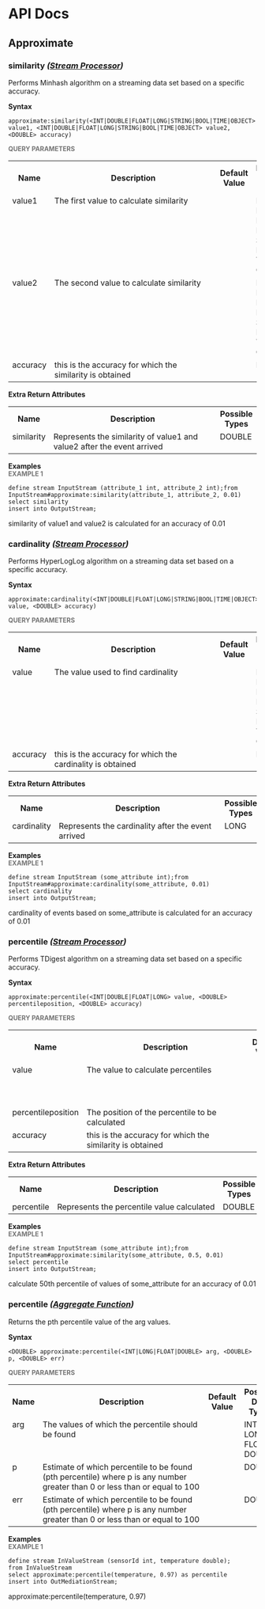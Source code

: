 # API Docs

## Approximate

### similarity *(<a target="_blank" href="https://wso2.github.io/siddhi/documentation/siddhi-4.0/#stream-processors">Stream Processor</a>)*

<p style="word-wrap: break-word">Performs Minhash algorithm on a streaming data set based on a specific accuracy. </p>

<span id="syntax" class="md-typeset" style="display: block; font-weight: bold;">Syntax</span>
```
approximate:similarity(<INT|DOUBLE|FLOAT|LONG|STRING|BOOL|TIME|OBJECT> value1, <INT|DOUBLE|FLOAT|LONG|STRING|BOOL|TIME|OBJECT> value2, <DOUBLE> accuracy)
```

<span id="query-parameters" class="md-typeset" style="display: block; color: rgba(0, 0, 0, 0.54); font-size: 12.8px; font-weight: bold;">QUERY PARAMETERS</span>
<table>
    <tr>
        <th>Name</th>
        <th style="min-width: 20em">Description</th>
        <th>Default Value</th>
        <th>Possible Data Types</th>
        <th>Optional</th>
        <th>Dynamic</th>
    </tr>
    <tr>
        <td style="vertical-align: top">value1</td>
        <td style="vertical-align: top; word-wrap: break-word">The first value to calculate similarity</td>
        <td style="vertical-align: top"></td>
        <td style="vertical-align: top">INT<br>DOUBLE<br>FLOAT<br>LONG<br>STRING<br>BOOL<br>TIME<br>OBJECT</td>
        <td style="vertical-align: top">No</td>
        <td style="vertical-align: top">No</td>
    </tr>
    <tr>
        <td style="vertical-align: top">value2</td>
        <td style="vertical-align: top; word-wrap: break-word">The second value to calculate similarity</td>
        <td style="vertical-align: top"></td>
        <td style="vertical-align: top">INT<br>DOUBLE<br>FLOAT<br>LONG<br>STRING<br>BOOL<br>TIME<br>OBJECT</td>
        <td style="vertical-align: top">No</td>
        <td style="vertical-align: top">No</td>
    </tr>
    <tr>
        <td style="vertical-align: top">accuracy</td>
        <td style="vertical-align: top; word-wrap: break-word">this is the accuracy for which the similarity is obtained</td>
        <td style="vertical-align: top"></td>
        <td style="vertical-align: top">DOUBLE</td>
        <td style="vertical-align: top">No</td>
        <td style="vertical-align: top">No</td>
    </tr>
</table>
<span id="extra-return-attributes" class="md-typeset" style="display: block; font-weight: bold;">Extra Return Attributes</span>
<table>
    <tr>
        <th>Name</th>
        <th style="min-width: 20em">Description</th>
        <th>Possible Types</th>
    </tr>
    <tr>
        <td style="vertical-align: top">similarity</td>
        <td style="vertical-align: top; word-wrap: break-word">Represents the similarity of value1 and value2 after the event arrived</td>
        <td style="vertical-align: top">DOUBLE</td>
    </tr>
</table>

<span id="examples" class="md-typeset" style="display: block; font-weight: bold;">Examples</span>
<span id="example-1" class="md-typeset" style="display: block; color: rgba(0, 0, 0, 0.54); font-size: 12.8px; font-weight: bold;">EXAMPLE 1</span>
```
define stream InputStream (attribute_1 int, attribute_2 int);from InputStream#approximate:similarity(attribute_1, attribute_2, 0.01)
select similarity
insert into OutputStream;
```
<p style="word-wrap: break-word">similarity of value1 and value2 is calculated for an accuracy of 0.01</p>

### cardinality *(<a target="_blank" href="https://wso2.github.io/siddhi/documentation/siddhi-4.0/#stream-processors">Stream Processor</a>)*

<p style="word-wrap: break-word">Performs HyperLogLog algorithm on a streaming data set based on a specific accuracy. </p>

<span id="syntax" class="md-typeset" style="display: block; font-weight: bold;">Syntax</span>
```
approximate:cardinality(<INT|DOUBLE|FLOAT|LONG|STRING|BOOL|TIME|OBJECT> value, <DOUBLE> accuracy)
```

<span id="query-parameters" class="md-typeset" style="display: block; color: rgba(0, 0, 0, 0.54); font-size: 12.8px; font-weight: bold;">QUERY PARAMETERS</span>
<table>
    <tr>
        <th>Name</th>
        <th style="min-width: 20em">Description</th>
        <th>Default Value</th>
        <th>Possible Data Types</th>
        <th>Optional</th>
        <th>Dynamic</th>
    </tr>
    <tr>
        <td style="vertical-align: top">value</td>
        <td style="vertical-align: top; word-wrap: break-word">The value used to find cardinality</td>
        <td style="vertical-align: top"></td>
        <td style="vertical-align: top">INT<br>DOUBLE<br>FLOAT<br>LONG<br>STRING<br>BOOL<br>TIME<br>OBJECT</td>
        <td style="vertical-align: top">No</td>
        <td style="vertical-align: top">No</td>
    </tr>
    <tr>
        <td style="vertical-align: top">accuracy</td>
        <td style="vertical-align: top; word-wrap: break-word">this is the accuracy for which the cardinality is obtained</td>
        <td style="vertical-align: top"></td>
        <td style="vertical-align: top">DOUBLE</td>
        <td style="vertical-align: top">No</td>
        <td style="vertical-align: top">No</td>
    </tr>
</table>
<span id="extra-return-attributes" class="md-typeset" style="display: block; font-weight: bold;">Extra Return Attributes</span>
<table>
    <tr>
        <th>Name</th>
        <th style="min-width: 20em">Description</th>
        <th>Possible Types</th>
    </tr>
    <tr>
        <td style="vertical-align: top">cardinality</td>
        <td style="vertical-align: top; word-wrap: break-word">Represents the cardinality after the event arrived</td>
        <td style="vertical-align: top">LONG</td>
    </tr>
</table>

<span id="examples" class="md-typeset" style="display: block; font-weight: bold;">Examples</span>
<span id="example-1" class="md-typeset" style="display: block; color: rgba(0, 0, 0, 0.54); font-size: 12.8px; font-weight: bold;">EXAMPLE 1</span>
```
define stream InputStream (some_attribute int);from InputStream#approximate:cardinality(some_attribute, 0.01)
select cardinality
insert into OutputStream;
```
<p style="word-wrap: break-word">cardinality of events based on some_attribute is calculated for an accuracy of 0.01</p>

### percentile *(<a target="_blank" href="https://wso2.github.io/siddhi/documentation/siddhi-4.0/#stream-processors">Stream Processor</a>)*

<p style="word-wrap: break-word">Performs TDigest algorithm on a streaming data set based on a specific accuracy. </p>

<span id="syntax" class="md-typeset" style="display: block; font-weight: bold;">Syntax</span>
```
approximate:percentile(<INT|DOUBLE|FLOAT|LONG> value, <DOUBLE> percentileposition, <DOUBLE> accuracy)
```

<span id="query-parameters" class="md-typeset" style="display: block; color: rgba(0, 0, 0, 0.54); font-size: 12.8px; font-weight: bold;">QUERY PARAMETERS</span>
<table>
    <tr>
        <th>Name</th>
        <th style="min-width: 20em">Description</th>
        <th>Default Value</th>
        <th>Possible Data Types</th>
        <th>Optional</th>
        <th>Dynamic</th>
    </tr>
    <tr>
        <td style="vertical-align: top">value</td>
        <td style="vertical-align: top; word-wrap: break-word">The value to calculate percentiles</td>
        <td style="vertical-align: top"></td>
        <td style="vertical-align: top">INT<br>DOUBLE<br>FLOAT<br>LONG</td>
        <td style="vertical-align: top">No</td>
        <td style="vertical-align: top">No</td>
    </tr>
    <tr>
        <td style="vertical-align: top">percentileposition</td>
        <td style="vertical-align: top; word-wrap: break-word">The position of the percentile to be calculated</td>
        <td style="vertical-align: top"></td>
        <td style="vertical-align: top">DOUBLE</td>
        <td style="vertical-align: top">No</td>
        <td style="vertical-align: top">No</td>
    </tr>
    <tr>
        <td style="vertical-align: top">accuracy</td>
        <td style="vertical-align: top; word-wrap: break-word">this is the accuracy for which the similarity is obtained</td>
        <td style="vertical-align: top"></td>
        <td style="vertical-align: top">DOUBLE</td>
        <td style="vertical-align: top">No</td>
        <td style="vertical-align: top">No</td>
    </tr>
</table>
<span id="extra-return-attributes" class="md-typeset" style="display: block; font-weight: bold;">Extra Return Attributes</span>
<table>
    <tr>
        <th>Name</th>
        <th style="min-width: 20em">Description</th>
        <th>Possible Types</th>
    </tr>
    <tr>
        <td style="vertical-align: top">percentile</td>
        <td style="vertical-align: top; word-wrap: break-word">Represents the percentile value calculated</td>
        <td style="vertical-align: top">DOUBLE</td>
    </tr>
</table>

<span id="examples" class="md-typeset" style="display: block; font-weight: bold;">Examples</span>
<span id="example-1" class="md-typeset" style="display: block; color: rgba(0, 0, 0, 0.54); font-size: 12.8px; font-weight: bold;">EXAMPLE 1</span>
```
define stream InputStream (some_attribute int);from InputStream#approximate:similarity(some_attribute, 0.5, 0.01)
select percentile
insert into OutputStream;
```
<p style="word-wrap: break-word">calculate 50th percentile of values of some_attribute for an accuracy of 0.01</p>

### percentile *(<a target="_blank" href="https://wso2.github.io/siddhi/documentation/siddhi-4.0/#aggregate-functions">Aggregate Function</a>)*

<p style="word-wrap: break-word">Returns the pth percentile value of the arg values.</p>

<span id="syntax" class="md-typeset" style="display: block; font-weight: bold;">Syntax</span>
```
<DOUBLE> approximate:percentile(<INT|LONG|FLOAT|DOUBLE> arg, <DOUBLE> p, <DOUBLE> err)
```

<span id="query-parameters" class="md-typeset" style="display: block; color: rgba(0, 0, 0, 0.54); font-size: 12.8px; font-weight: bold;">QUERY PARAMETERS</span>
<table>
    <tr>
        <th>Name</th>
        <th style="min-width: 20em">Description</th>
        <th>Default Value</th>
        <th>Possible Data Types</th>
        <th>Optional</th>
        <th>Dynamic</th>
    </tr>
    <tr>
        <td style="vertical-align: top">arg</td>
        <td style="vertical-align: top; word-wrap: break-word">The values of which the percentile should be found</td>
        <td style="vertical-align: top"></td>
        <td style="vertical-align: top">INT<br>LONG<br>FLOAT<br>DOUBLE</td>
        <td style="vertical-align: top">No</td>
        <td style="vertical-align: top">No</td>
    </tr>
    <tr>
        <td style="vertical-align: top">p</td>
        <td style="vertical-align: top; word-wrap: break-word">Estimate of which percentile to be found (pth percentile) where p is any number greater than 0 or less than or equal to 100</td>
        <td style="vertical-align: top"></td>
        <td style="vertical-align: top">DOUBLE</td>
        <td style="vertical-align: top">No</td>
        <td style="vertical-align: top">No</td>
    </tr>
    <tr>
        <td style="vertical-align: top">err</td>
        <td style="vertical-align: top; word-wrap: break-word">Estimate of which percentile to be found (pth percentile) where p is any number greater than 0 or less than or equal to 100</td>
        <td style="vertical-align: top"></td>
        <td style="vertical-align: top">DOUBLE</td>
        <td style="vertical-align: top">No</td>
        <td style="vertical-align: top">No</td>
    </tr>
</table>

<span id="examples" class="md-typeset" style="display: block; font-weight: bold;">Examples</span>
<span id="example-1" class="md-typeset" style="display: block; color: rgba(0, 0, 0, 0.54); font-size: 12.8px; font-weight: bold;">EXAMPLE 1</span>
```
define stream InValueStream (sensorId int, temperature double); 
from InValueStream 
select approximate:percentile(temperature, 0.97) as percentile 
insert into OutMediationStream;
```
<p style="word-wrap: break-word">approximate:percentile(temperature, 0.97)</p>

